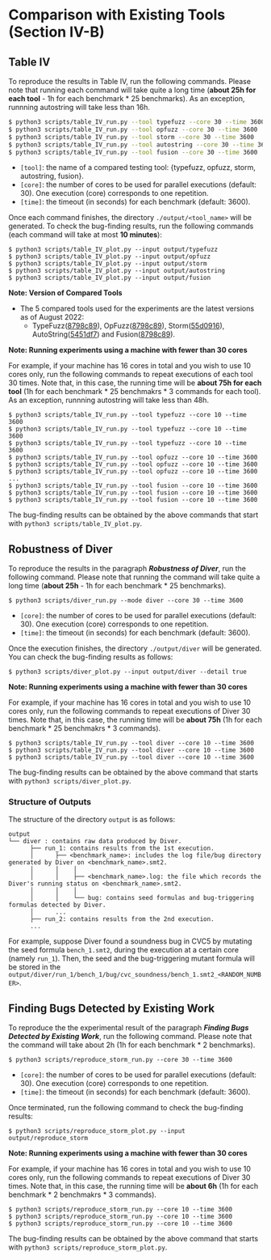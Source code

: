 # Comparison with Existing Tools (Section IV-B)
## Table IV
To reproduce the results in Table IV, run the following commands. Please note that running each command will take quite a long time (**about 25h for each tool** - 1h for each benchmark * 25 benchmarks). As an exception, runnning autostring will take less than 16h.

```bash
$ python3 scripts/table_IV_run.py --tool typefuzz --core 30 --time 3600 
$ python3 scripts/table_IV_run.py --tool opfuzz --core 30 --time 3600
$ python3 scripts/table_IV_run.py --tool storm --core 30 --time 3600
$ python3 scripts/table_IV_run.py --tool autostring --core 30 --time 3600 
$ python3 scripts/table_IV_run.py --tool fusion --core 30 --time 3600 
```
* ```[tool]```: the name of a compared testing tool: {typefuzz, opfuzz, storm, autostring, fusion}.
* ```[core]```: the number of cores to be used for parallel executions (default: 30). One execution (core) corresponds to one repetition.
* ```[time]```: the timeout (in seconds) for each benchmark (default: 3600).

Once each command finishes, the directory ```./output/<tool_name>``` will be generated.
To check the bug-finding results, run the following commands (each command will take at most **10 minutes**):
```
$ python3 scripts/table_IV_plot.py --input output/typefuzz
$ python3 scripts/table_IV_plot.py --input output/opfuzz
$ python3 scripts/table_IV_plot.py --input output/storm
$ python3 scripts/table_IV_plot.py --input output/autostring
$ python3 scripts/table_IV_plot.py --input output/fusion
```

**Note: Version of Compared Tools**
* The 5 compared tools used for the experiments are the latest versions as of August 2022: 
  + TypeFuzz([8798c89](https://github.com/testsmt/yinyang/tree/8798c89ace78fad5617323e61ba8f0a7e3c59f16)), OpFuzz([8798c89](https://github.com/testsmt/yinyang/tree/8798c89ace78fad5617323e61ba8f0a7e3c59f16)), Storm([55d0916](https://github.com/Practical-Formal-Methods/storm/tree/55d091624523a0544112ffc339fe81103b3daa2b)), AutoString([5451df7](https://github.com/alebugariu/StringSolversTests/tree/5451df7579ec47260f7040867ff2a93f2d2a4ab6)) and Fusion([8798c89](https://github.com/testsmt/yinyang/tree/8798c89ace78fad5617323e61ba8f0a7e3c59f16)).

**Note: Running experiments using a machine with fewer than 30 cores**

For example, if your machine has 16 cores in total and you wish to use 10 cores only,
run the following commands to repeat executions of each tool 30 times. Note that, in this case, the running time will be **about 75h for each tool** (1h for each benchmark * 25 benchmakrs * 3 commands for each tool). As an exception, runnning autostring will take less than 48h.
```
$ python3 scripts/table_IV_run.py --tool typefuzz --core 10 --time 3600 
$ python3 scripts/table_IV_run.py --tool typefuzz --core 10 --time 3600
$ python3 scripts/table_IV_run.py --tool typefuzz --core 10 --time 3600
$ python3 scripts/table_IV_run.py --tool opfuzz --core 10 --time 3600
$ python3 scripts/table_IV_run.py --tool opfuzz --core 10 --time 3600
$ python3 scripts/table_IV_run.py --tool opfuzz --core 10 --time 3600
...
$ python3 scripts/table_IV_run.py --tool fusion --core 10 --time 3600 
$ python3 scripts/table_IV_run.py --tool fusion --core 10 --time 3600
$ python3 scripts/table_IV_run.py --tool fusion --core 10 --time 3600
```

The bug-finding results can be obtained by the above commands that start with ``python3 scripts/table_IV_plot.py``.


## Robustness of Diver
To reproduce the results in the paragraph ***Robustness of Diver***,  run the following command. Please note that running the command will take quite a long time (**about 25h** - 1h for each benchmark * 25 benchmarks).
```
$ python3 scripts/diver_run.py --mode diver --core 30 --time 3600  
```
* ```[core]```: the number of cores to be used for parallel executions (default: 30). One execution (core) corresponds to one repetition.
* ```[time]```: the timeout (in seconds) for each benchmark (default: 3600).

Once the execution finishes, the directory ```./output/diver``` will be generated. You can check the bug-finding results as follows:
```
$ python3 scripts/diver_plot.py --input output/diver --detail true
```

**Note: Running experiments using a machine with fewer than 30 cores**

For example, if your machine has 16 cores in total and you wish to use 10 cores only,
run the following commands to repeat executions of Diver 30 times.
Note that, in this case, the running time will be **about 75h** (1h for each benchmark * 25 benchmakrs * 3 commands).
```
$ python3 scripts/table_IV_run.py --tool diver --core 10 --time 3600 
$ python3 scripts/table_IV_run.py --tool diver --core 10 --time 3600
$ python3 scripts/table_IV_run.py --tool diver --core 10 --time 3600
```

The bug-finding results can be obtained by the above command that starts with ``python3 scripts/diver_plot.py``.



### Structure of Outputs
The structure of the directory ```output``` is as follows:
```text
output
└── diver : contains raw data produced by Diver.
      ├── run_1: contains results from the 1st execution.
      │      ├── <benchmark_name>: includes the log file/bug directory generated by Diver on <benchmark_name>.smt2.
      │      │    │
      │      │    ├── <benchmark_name>.log: the file which records the Diver's running status on <benchmark_name>.smt2.
      │      │    │
      │      │    └── bug: contains seed formulas and bug-triggering formulas detected by Diver.
      │      ...
      ├── run_2: contains results from the 2nd execution.
      ... 
```
For example, suppose Diver found a soundness bug in CVC5 by mutating the seed formula ```bench_1.smt2```, during the execution at a certain core (namely ``run_1``). Then, the seed and the bug-triggering mutant formula will be stored in the ```output/diver/run_1/bench_1/bug/cvc_soundness/bench_1.smt2_<RANDOM_NUMBER>```. 

## Finding Bugs Detected by Existing Work
To reproduce the the experimental result of the paragraph ***Finding Bugs Detected by Existing Work***,
run the following command. Please note that the command will take about 2h (1h for each benchmark * 2 benchmarks). 
```
$ python3 scripts/reproduce_storm_run.py --core 30 --time 3600  
```
* ```[core]```: the number of cores to be used for parallel executions (default: 30). One execution (core) corresponds to one repetition.
* ```[time]```: the timeout (in seconds) for each benchmark (default: 3600).

Once terminated, run the following command to check the bug-finding results:
```
$ python3 scripts/reproduce_storm_plot.py --input output/reproduce_storm
```

**Note: Running experiments using a machine with fewer than 30 cores**

For example, if your machine has 16 cores in total and you wish to use 10 cores only,
run the following commands to repeat executions of Diver 30 times.
Note that, in this case, the running time will be **about 6h** (1h for each benchmark * 2 benchmakrs * 3 commands).
```
$ python3 scripts/reproduce_storm_run.py --core 10 --time 3600
$ python3 scripts/reproduce_storm_run.py --core 10 --time 3600
$ python3 scripts/reproduce_storm_run.py --core 10 --time 3600
```

The bug-finding results can be obtained by the above command that starts with ``python3 scripts/reproduce_storm_plot.py``.
